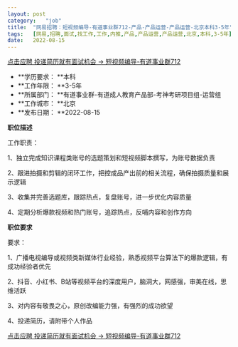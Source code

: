 ```yaml
---
layout:	post
category:	"job"
title:	"网易招聘：短视频编导-有道事业群712-产品-产品运营-产品运营-北京本科3-5年"
tags:	[网易,招聘,面试,找工作,工作,内推,产品,产品运营,产品运营,北京,本科,3-5年]
date:	2022-08-15
---
```


[点击应聘 投递简历就有面试机会 ->  短视频编导-有道事业群712](http://mobile.bole.netease.com/bole/boleDetail?id=42144&employeeId=346f03c3cda5f04c&key=all)



- **学历要求： **本科
- **工作年限： **3-5年
- **所属部门： **有道事业群-有道成人教育产品部-考神考研项目组-运营组
- **工作城市： **北京
- **发布日期： **2022-08-15



**职位描述**

工作职责：

1、独立完成知识课程类账号的选题策划和短视频脚本撰写，为账号数据负责

2、跟进拍摄和剪辑的闭环工作，把控成品产出前的相关流程，确保拍摄质量和展示逻辑

3、收集并完善选题库，跟踪热点，复盘账号，进一步优化内容质量

4、定期分析爆款视频和热门账号，追踪热点，反哺内容和创作方向





**职位要求**

要求：

1、广播电视编导或视频类新媒体行业经验，熟悉视频平台算法下的爆款逻辑，有成功经验者优先

2、抖音、小红书、B站等视频平台的深度用户，脑洞大，网感强，审美在线，思维活跃

3、对内容有敬畏之心，原创改编能力强，有强烈的成功欲望

4、投递简历，请附带个人作品



[点击应聘 投递简历就有面试机会 ->  短视频编导-有道事业群712](http://mobile.bole.netease.com/bole/boleDetail?id=42144&employeeId=346f03c3cda5f04c&key=all)